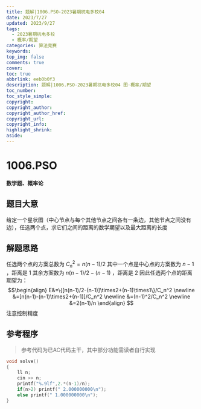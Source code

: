 ```yaml
---
title: 题解|1006.PSO-2023暑期杭电多校04
date: 2023/7/27
updated: 2023/9/27
tags:
  - 2023暑期杭电多校
  - 概率/期望
categories: 算法竞赛
keywords:
top_img: false
comments: true
cover:
toc: true
abbrlink: eeb0b0f3
description: 题解|1006.PSO-2023暑期杭电多校04 图·概率/期望
toc_number:
toc_style_simple:
copyright:
copyright_author:
copyright_author_href:
copyright_url:
copyright_info:
highlight_shrink:
aside:
---
```

# 1006.PSO
**数学题、概率论**
## 题目大意
给定一个星状图（中心节点与每个其他节点之间各有一条边，其他节点之间没有边），任选两个点，求它们之间的距离的数学期望以及最大距离的长度
## 解题思路
任选两个点的方案总数为 $C_n^2=n(n-1)/2$ 
其中一个点是中心点的方案数为 $n-1$ ，距离是 $1$
其余方案数为 $n(n-1)/2-(n-1)$ ，距离是 $2$
因此任选两个点的距离期望为：
$$\begin{align}
    E&=\{[n(n-1)/2-(n-1)]\times2+(n-1)\times1\}/C_n^2 \newline
    &=[n(n-1)-(n-1)\times2+(n-1)]/C_n^2 \newline
    &=(n-1)^2/C_n^2 \newline
    &=2(n-1)/n
\end{align}
$$
注意控制精度
## 参考程序
> 参考代码为已AC代码主干，其中部分功能需读者自行实现

```cpp
void solve()
{
    ll n;
    cin >> n;
    printf("%.9lf",2.*(n-1)/n);
    if(n>2) printf(" 2.000000000\n");
    else printf(" 1.000000000\n");
}
```